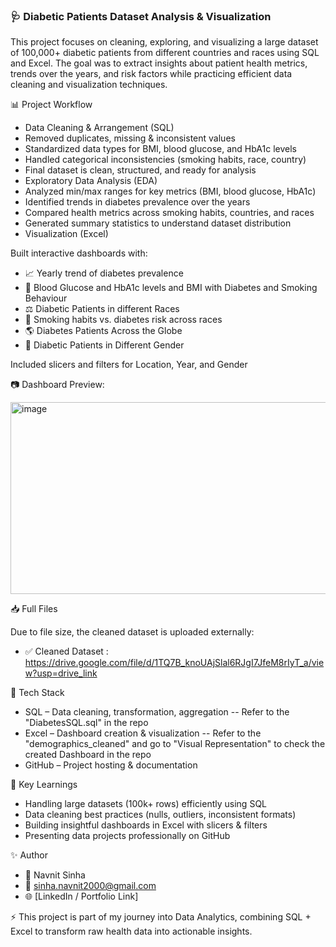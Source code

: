 ### 🩺 Diabetic Patients Dataset Analysis & Visualization

This project focuses on cleaning, exploring, and visualizing a large dataset of 100,000+ diabetic patients from different countries and races using SQL and Excel. The goal was to extract insights about patient health metrics, trends over the years, and risk factors while practicing efficient data cleaning and visualization techniques.

📊 Project Workflow

- Data Cleaning & Arrangement (SQL)
- Removed duplicates, missing & inconsistent values
- Standardized data types for BMI, blood glucose, and HbA1c levels
- Handled categorical inconsistencies (smoking habits, race, country)
- Final dataset is clean, structured, and ready for analysis
- Exploratory Data Analysis (EDA)
- Analyzed min/max ranges for key metrics (BMI, blood glucose, HbA1c)
- Identified trends in diabetes prevalence over the years
- Compared health metrics across smoking habits, countries, and races
- Generated summary statistics to understand dataset distribution
- Visualization (Excel)

Built interactive dashboards with:

- 📈 Yearly trend of diabetes prevalence
- 🧪 Blood Glucose and HbA1c levels and BMI with Diabetes and Smoking Behaviour
- ⚖️ Diabetic Patients in different Races
- 🚬 Smoking habits vs. diabetes risk across races
- 🌎 Diabetes Patients Across the Globe
- 💁 Diabetic Patients in Different Gender

Included slicers and filters for Location, Year, and Gender

📷 Dashboard Preview:

<img width="944" height="307" alt="image" src="https://github.com/user-attachments/assets/91ca590f-3fc9-4b8b-8a43-35ff28b52907" />

📥 Full Files

Due to file size, the cleaned dataset is uploaded externally:

- ✅ Cleaned Dataset : https://drive.google.com/file/d/1TQ7B_knoUAjSlal6RJgI7JfeM8rIyT_a/view?usp=drive_link

🚀 Tech Stack

- SQL – Data cleaning, transformation, aggregation
  -- Refer to the "DiabetesSQL.sql" in the repo
- Excel – Dashboard creation & visualization
  -- Refer to the "demographics_cleaned" and go to "Visual Representation" to check the created Dashboard in the repo
- GitHub – Project hosting & documentation

🔑 Key Learnings

- Handling large datasets (100k+ rows) efficiently using SQL
- Data cleaning best practices (nulls, outliers, inconsistent formats)
- Building insightful dashboards in Excel with slicers & filters
- Presenting data projects professionally on GitHub

✨ Author

- 👤 Navnit Sinha
- 📧 sinha.navnit2000@gmail.com
- 🌐 [LinkedIn / Portfolio Link]

⚡ This project is part of my journey into Data Analytics, combining SQL + Excel to transform raw health data into actionable insights.

